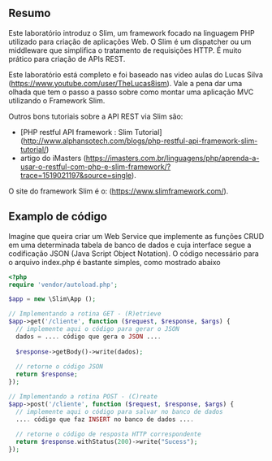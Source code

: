 ## Resumo

Este laboratório introduz o Slim, um framework focado na linguagem PHP utilizado para criação de aplicações Web. O Slim é um dispatcher ou um middleware que simplifica o tratamento de requisições HTTP. É muito prático para criação de APIs REST.

Este laboratório está completo e foi baseado nas video aulas do Lucas Silva (https://www.youtube.com/user/TheLucas8ism). Vale a pena dar uma olhada que tem o passo a passo sobre como montar uma aplicação MVC utilizando o Framework Slim.

Outros bons tutoriais sobre a API REST via Slim são: 
 - [PHP restful API framework : Slim Tutorial] (http://www.alphansotech.com/blogs/php-restful-api-framework-slim-tutorial/)
 - artigo do iMasters (https://imasters.com.br/linguagens/php/aprenda-a-usar-o-restful-com-php-e-slim-framework/?trace=1519021197&source=single).

O site do framework Slim é o: (https://www.slimframework.com/).

## Examplo de código

Imagine que queira criar um Web Service que implemente as funções CRUD em uma determinada tabela de banco de dados e cuja interface segue a codificação JSON (Java Script Object Notation). O código necessário para o arquivo index.php é bastante simples, como mostrado abaixo

```php
<?php
require 'vendor/autoload.php';

$app = new \Slim\App ();

// Implementando a rotina GET - (R)etrieve
$app->get('/cliente', function ($request, $response, $args) {
  // implemente aqui o código para gerar o JSON
  dados = .... código que gera o JSON ....
  
  $response->getBody()->write(dados);
  
  // retorne o código JSON
  return $response;
});

// Implementando a rotina POST - (C)reate
$app->post('/cliente', function ($request, $response, $args) {
  // implemente aqui o código para salvar no banco de dados 
  .... código que faz INSERT no banco de dados ....
  
  // retorne o código de resposta HTTP correspondente
  return $response.withStatus(200)->write("Sucess");
});

```
